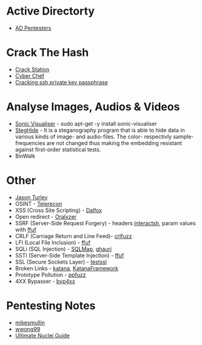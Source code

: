 # Active Directorty

- [AD Pentesters](https://github.com/0xDigimon/PenetrationTesting_Notes-)

# Crack The Hash

- [Crack Station](https://crackstation.net/)
- [Cyber Chef](https://gchq.github.io/CyberChef/)
- [Cracking ssh private key passphrase](https://medium.com/the-padlock/cracking-ssh-private-key-passphrase-459ba17e8d5d)

# Analyse Images, Audios & Videos

- [Sonic Visualiser](https://www.sonicvisualiser.org/download.html) - sudo apt-get -y install sonic-visualiser
- [StegHide](https://steghide.sourceforge.net/) - It is a steganography program that is able to hide data in various kinds of image- and audio-files. The color- respectivly sample-frequencies are not changed thus making the embedding resistant against first-order statistical tests.
- BinWalk

# Other

- [Jason Turley](https://jasonturley.xyz/)
- OSINT - [Telerecon](https://github.com/sockysec/Telerecon)
- XSS (Cross Site Scripting) - [Dalfox](https://github.com/hahwul/dalfox)
- Open redirect - [Oralyzer](https://github.com/r0075h3ll/Oralyzer)
- SSRF (Server-Side Request Forgery) - headers [interactsh](https://github.com/projectdiscovery/interactsh), param values with [ffuf](https://github.com/ffuf/ffuf)
- CRLF (Carriage Return and Line Feed)- [crlfuzz](https://github.com/dwisiswant0/crlfuzz)
- LFI (Local File Inclusion) - [ffuf](<(https://github.com/ffuf/ffuf)>)
- SQLi (SQL Injection) - [SQLMap](https://github.com/sqlmapproject/sqlmap), [ghauri](https://github.com/r0oth3x49/ghauri)
- SSTI (Server-Side Template Injection) - [ffuf](<(https://github.com/ffuf/ffuf)>)
- SSL (Secure Sockets Layer) - [testssl](https://github.com/drwetter/testssl.sh)
- Broken Links - [katana](https://github.com/projectdiscovery/katana), [KatanaFramework](https://github.com/PowerScript/KatanaFramework)
- Prototype Pollution - [ppfuzz](https://github.com/dwisiswant0/ppfuzz)
- 4XX Bypasser - [byp4xx](https://github.com/lobuhi/byp4xx)


# Pentesting Notes

- [mikesmullin](https://malikashish8.github.io/Walkthrough/notes)
- [wwong99](https://github.com/wwong99/pentest-notes)
- [Ultimate Nuclei Guide](https://blog.projectdiscovery.io/ultimate-nuclei-guide/#templates)
